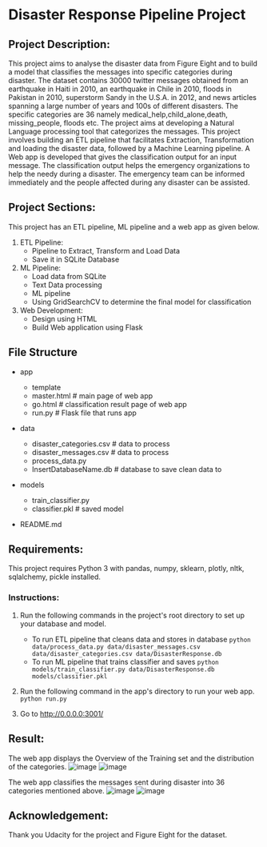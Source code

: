 # Disaster Response Pipeline Project

## Project Description:
This project aims to analyse the disaster data from Figure Eight and to build a model that classifies the messages into specific categories during disaster. The dataset contains 30000 twitter messages obtained from an earthquake in Haiti in 2010, an earthquake in Chile in 2010, floods in Pakistan in 2010, superstorm Sandy in the U.S.A. in 2012, and news articles spanning a large number of years and 100s of different disasters. The specific categories are 36 namely medical_help,child_alone,death, missing_people, floods etc. The project aims at developing a Natural Language processing tool that categorizes the messages. This project involves building an ETL pipeline that facilitates Extraction, Transformation and loading the disaster data, followed by a Machine Learning pipeline. A Web app is developed that gives the classification output for an input message. The classification output helps the emergency organizations to help the needy during a disaster. The emergency team can be informed immediately and the people affected during any disaster can be assisted. 

## Project Sections:
This project has an ETL pipeline, ML pipeline and a web app as  given below.
1. ETL Pipeline:
    - Pipeline to Extract, Transform and Load Data
    - Save it in SQLite Database
3. ML Pipeline:
    - Load data from SQLite
    - Text Data processing 
    - ML pipeline 
    - Using GridSearchCV to determine the final model for classification
5. Web Development:
    - Design using HTML
    - Build Web application using Flask

## File Structure
- app
  - template
  - master.html  # main page of web app
  - go.html  # classification result page of web app
  - run.py  # Flask file that runs app

- data
  - disaster_categories.csv  # data to process 
  - disaster_messages.csv  # data to process
  - process_data.py
  - InsertDatabaseName.db   # database to save clean data to

- models
  - train_classifier.py
  - classifier.pkl  # saved model 

- README.md

## Requirements:
This project requires Python 3 with pandas, numpy, sklearn, plotly, nltk, sqlalchemy, pickle installed.

### Instructions:
1. Run the following commands in the project's root directory to set up your database and model.

    - To run ETL pipeline that cleans data and stores in database
        `python data/process_data.py data/disaster_messages.csv data/disaster_categories.csv data/DisasterResponse.db`
    - To run ML pipeline that trains classifier and saves
        `python models/train_classifier.py data/DisasterResponse.db models/classifier.pkl`

2. Run the following command in the app's directory to run your web app.
    `python run.py`

3. Go to http://0.0.0.0:3001/

## Result:
The web app displays the Overview of the Training set and the distribution of the categories.
![image](https://user-images.githubusercontent.com/110763030/198878677-99a5f9f0-4254-49cb-aaf3-97cb23e58169.png)
![image](https://user-images.githubusercontent.com/110763030/198878714-ae078110-db2a-48ce-b504-769ab1b62ddf.png)

The web app classifies the messages sent during disaster into 36 categories mentioned above.
![image](https://user-images.githubusercontent.com/110763030/198879042-6bdcce35-b090-4ace-9eff-a9078f7e4d8f.png)
![image](https://user-images.githubusercontent.com/110763030/198879080-a2ed12f4-c1e3-4d48-bf64-087f5fe6b2f4.png)


## Acknowledgement:
Thank you Udacity for the project and Figure Eight for the dataset.


